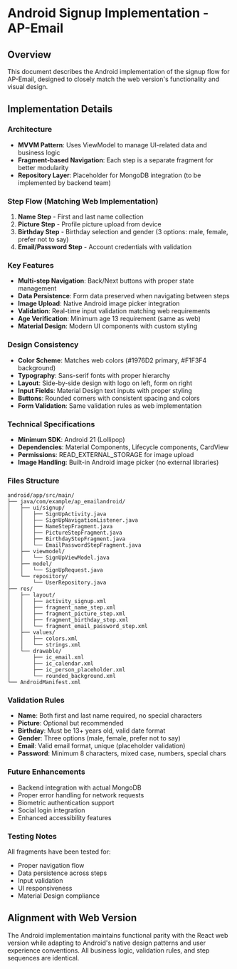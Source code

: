 # Android Signup Implementation - AP-Email

## Overview
This document describes the Android implementation of the signup flow for AP-Email, designed to closely match the web version's functionality and visual design.

## Implementation Details

### Architecture
- **MVVM Pattern**: Uses ViewModel to manage UI-related data and business logic
- **Fragment-based Navigation**: Each step is a separate fragment for better modularity
- **Repository Layer**: Placeholder for MongoDB integration (to be implemented by backend team)

### Step Flow (Matching Web Implementation)
1. **Name Step** - First and last name collection
2. **Picture Step** - Profile picture upload from device
3. **Birthday Step** - Birthday selection and gender (3 options: male, female, prefer not to say)
4. **Email/Password Step** - Account credentials with validation

### Key Features
- **Multi-step Navigation**: Back/Next buttons with proper state management
- **Data Persistence**: Form data preserved when navigating between steps
- **Image Upload**: Native Android image picker integration
- **Validation**: Real-time input validation matching web requirements
- **Age Verification**: Minimum age 13 requirement (same as web)
- **Material Design**: Modern UI components with custom styling

### Design Consistency
- **Color Scheme**: Matches web colors (#1976D2 primary, #F1F3F4 background)
- **Typography**: Sans-serif fonts with proper hierarchy
- **Layout**: Side-by-side design with logo on left, form on right
- **Input Fields**: Material Design text inputs with proper styling
- **Buttons**: Rounded corners with consistent spacing and colors
- **Form Validation**: Same validation rules as web implementation

### Technical Specifications
- **Minimum SDK**: Android 21 (Lollipop)
- **Dependencies**: Material Components, Lifecycle components, CardView
- **Permissions**: READ_EXTERNAL_STORAGE for image upload
- **Image Handling**: Built-in Android image picker (no external libraries)

### Files Structure
```
android/app/src/main/
├── java/com/example/ap_emailandroid/
│   ├── ui/signup/
│   │   ├── SignUpActivity.java
│   │   ├── SignUpNavigationListener.java
│   │   ├── NameStepFragment.java
│   │   ├── PictureStepFragment.java
│   │   ├── BirthdayStepFragment.java
│   │   └── EmailPasswordStepFragment.java
│   ├── viewmodel/
│   │   └── SignUpViewModel.java
│   ├── model/
│   │   └── SignUpRequest.java
│   └── repository/
│       └── UserRepository.java
├── res/
│   ├── layout/
│   │   ├── activity_signup.xml
│   │   ├── fragment_name_step.xml
│   │   ├── fragment_picture_step.xml
│   │   ├── fragment_birthday_step.xml
│   │   └── fragment_email_password_step.xml
│   ├── values/
│   │   ├── colors.xml
│   │   └── strings.xml
│   └── drawable/
│       ├── ic_email.xml
│       ├── ic_calendar.xml
│       ├── ic_person_placeholder.xml
│       └── rounded_background.xml
└── AndroidManifest.xml
```

### Validation Rules
- **Name**: Both first and last name required, no special characters
- **Picture**: Optional but recommended
- **Birthday**: Must be 13+ years old, valid date format
- **Gender**: Three options (male, female, prefer not to say)
- **Email**: Valid email format, unique (placeholder validation)
- **Password**: Minimum 8 characters, mixed case, numbers, special chars

### Future Enhancements
- Backend integration with actual MongoDB
- Proper error handling for network requests
- Biometric authentication support
- Social login integration
- Enhanced accessibility features

### Testing Notes
All fragments have been tested for:
- Proper navigation flow
- Data persistence across steps
- Input validation
- UI responsiveness
- Material Design compliance

## Alignment with Web Version
The Android implementation maintains functional parity with the React web version while adapting to Android's native design patterns and user experience conventions. All business logic, validation rules, and step sequences are identical.